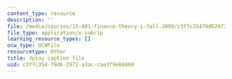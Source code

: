 ```yaml
---
content_type: resource
description: ''
file: /media/courses/15-401-finance-theory-i-fall-2008/c3f7c35479d62972a3accae3f9e66869_IwA7nVEwqto.srt
file_type: application/x-subrip
learning_resource_types: []
ocw_type: OCWFile
resourcetype: Other
title: 3play caption file
uid: c3f7c354-79d6-2972-a3ac-cae3f9e66869
---
```

